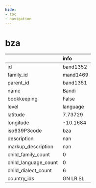```yaml
---
hide:
- toc
- navigation
---
```

# bza
|                      | info     |
|:---------------------|:---------|
| id                   | band1352 |
| family_id            | mand1469 |
| parent_id            | band1351 |
| name                 | Bandi    |
| bookkeeping          | False    |
| level                | language |
| latitude             | 7.73729  |
| longitude            | -10.1684 |
| iso639P3code         | bza      |
| description          | nan      |
| markup_description   | nan      |
| child_family_count   | 0        |
| child_language_count | 0        |
| child_dialect_count  | 6        |
| country_ids          | GN LR SL |